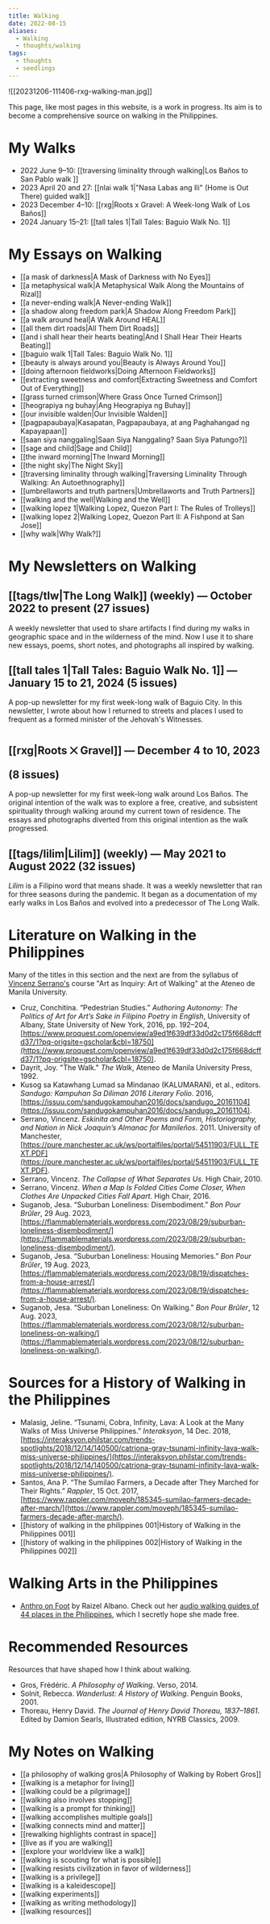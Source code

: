 ```yaml
---
title: Walking
date: 2022-08-15
aliases:
  - Walking
  - thoughts/walking
tags:
  - thoughts
  - seedlings
---
```

![[20231206-111406-rxg-walking-man.jpg]]

This page, like most pages in this website, is a work in progress. Its aim is to become a comprehensive source on walking in the Philippines.

# My Walks 

- 2022 June 9–10: [[traversing liminality through walking|Los Baños to San Pablo walk ]]
- 2023 April 20 and 27: [[nlai walk 1|"Nasa Labas ang Ili" (Home is Out There) guided walk]]
- 2023 December 4–10: [[rxg|Roots x Gravel: A Week-long Walk of Los Baños]]
- 2024 January 15–21: [[tall tales 1|Tall Tales: Baguio Walk No. 1]]

# My Essays on Walking

- [[a mask of darkness|A Mask of Darkness with No Eyes]]
- [[a metaphysical walk|A Metaphysical Walk Along the Mountains of Rizal]]
- [[a never-ending walk|A Never-ending Walk]]
- [[a shadow along freedom park|A Shadow Along Freedom Park]]
- [[a walk around heal|A Walk Around HEAL]]
- [[all them dirt roads|All Them Dirt Roads]]
- [[and i shall hear their hearts beating|And I Shall Hear Their Hearts Beating]]
- [[baguio walk 1|Tall Tales: Baguio Walk No. 1]]
- [[beauty is always around you|Beauty is Always Around You]]
- [[doing afternoon fieldworks|Doing Afternoon Fieldworks]]
- [[extracting sweetness and comfort|Extracting Sweetness and Comfort Out of Everything]]
- [[grass turned crimson|Where Grass Once Turned Crimson]]
- [[heograpiya ng buhay|Ang Heograpiya ng Buhay]]
- [[our invisible walden|Our Invisible Walden]]
- [[pagpapaubaya|Kasapatan, Pagpapaubaya, at ang Paghahangad ng Kapayapaan]]
- [[saan siya nanggaling|Saan Siya Nanggaling? Saan Siya Patungo?]]
- [[sage and child|Sage and Child]]
- [[the inward morning|The Inward Morning]]
- [[the night sky|The Night Sky]]
- [[traversing liminality through walking|Traversing Liminality Through Walking: An Autoethnography]]
- [[umbrellaworts and truth partners|Umbrellaworts and Truth Partners]]
- [[walking and the well|Walking and the Well]]
- [[walking lopez 1|Walking Lopez, Quezon Part I: The Rules of Trolleys]]
- [[walking lopez 2|Walking Lopez, Quezon Part II: A Fishpond at San Jose]]
- [[why walk|Why Walk?]]

# My Newsletters on Walking

## [[tags/tlw|The Long Walk]] (weekly) — October 2022 to present (27 issues)

A weekly newsletter that used to share artifacts I find during my walks in geographic space and in the wilderness of the mind. Now I use it to share new essays, poems, short notes, and photographs all inspired by walking.

## [[tall tales 1|Tall Tales: Baguio Walk No. 1]]   — January 15 to 21, 2024 (5 issues)

A pop-up newsletter for my first week-long walk of Baguio City. In this newsletter, I wrote about how I returned to streets and places I used to frequent as a formed minister of the Jehovah's Witnesses.

## [[rxg|Roots ྾ Gravel]] — December 4 to 10, 2023 (8 issues)

A pop-up newsletter for my first week-long walk around Los Baños. The original intention of the walk was to explore a free, creative, and subsistent spirituality through walking around my current town of residence. The essays and photographs diverted from this original intention as the walk progressed.

## [[tags/lilim|Lilim]] (weekly) — May 2021 to August 2022 (32 issues)

*Lilim* is a Filipino word that means shade. It was a weekly newsletter that ran for three seasons during the pandemic. It began as a documentation of my early walks in Los Baños and evolved into a predecessor of The Long Walk.

# Literature on Walking in the Philippines

Many of the titles in this section and the next are from the syllabus of [Vincenz Serrano's](https://ateneo.academia.edu/vincenz) course "Art as Inquiry: Art of Walking" at the Ateneo de Manila University.

- Cruz, Conchitina. “Pedestrian Studies.” _Authoring Autonomy: The Politics of Art for Art’s Sake in Filipino Poetry in English_, University of Albany, State University of New York, 2016, pp. 192–204, [https://www.proquest.com/openview/a9ed1f639df33d0d2c175f668dcffd37/1?pq-origsite=gscholar&cbl=18750](https://www.proquest.com/openview/a9ed1f639df33d0d2c175f668dcffd37/1?pq-origsite=gscholar&cbl=18750).
- Dayrit, Joy. "The Walk." *The Walk*, Ateneo de Manila University Press, 1992.
- Kusog sa Katawhang Lumad sa Mindanao (KALUMARAN), et al., editors. _Sandugo: Kampuhan Sa Diliman 2016 Literary Folio_. 2016, [https://issuu.com/sandugokampuhan2016/docs/sandugo_20161104](https://issuu.com/sandugokampuhan2016/docs/sandugo_20161104).
- Serrano, Vincenz. _Eskinita and Other Poems and Form, Historiography, and Nation in Nick Joaquin’s Almanac for Manileños_. 2011. University of Manchester, [https://pure.manchester.ac.uk/ws/portalfiles/portal/54511903/FULL_TEXT.PDF](https://pure.manchester.ac.uk/ws/portalfiles/portal/54511903/FULL_TEXT.PDF).
- Serrano, Vincenz. _The Collapse of What Separates Us_. High Chair, 2010.
- Serrano, Vincenz. _When a Map Is Folded Cities Come Closer, When Clothes Are Unpacked Cities Fall Apart_. High Chair, 2016.
- Suganob, Jesa. “Suburban Loneliness: Disembodiment.” _Bon Pour Brûler_, 29 Aug. 2023, [https://flammablematerials.wordpress.com/2023/08/29/suburban-loneliness-disembodiment/](https://flammablematerials.wordpress.com/2023/08/29/suburban-loneliness-disembodiment/).
- Suganob, Jesa. “Suburban Loneliness: Housing Memories.” _Bon Pour Brûler_, 19 Aug. 2023, [https://flammablematerials.wordpress.com/2023/08/19/dispatches-from-a-house-arrest/](https://flammablematerials.wordpress.com/2023/08/19/dispatches-from-a-house-arrest/).
- Suganob, Jesa. “Suburban Loneliness: On Walking.” _Bon Pour Brûler_, 12 Aug. 2023, [https://flammablematerials.wordpress.com/2023/08/12/suburban-loneliness-on-walking/](https://flammablematerials.wordpress.com/2023/08/12/suburban-loneliness-on-walking/).

# Sources for a History of Walking in the Philippines

- Malasig, Jeline. “Tsunami, Cobra, Infinity, Lava: A Look at the Many Walks of Miss Universe Philippines.” _Interaksyon_, 14 Dec. 2018, [https://interaksyon.philstar.com/trends-spotlights/2018/12/14/140500/catriona-gray-tsunami-infinity-lava-walk-miss-universe-philippines/](https://interaksyon.philstar.com/trends-spotlights/2018/12/14/140500/catriona-gray-tsunami-infinity-lava-walk-miss-universe-philippines/).
- Santos, Ana P. “The Sumilao Farmers, a Decade after They Marched for Their Rights.” _Rappler_, 15 Oct. 2017, [https://www.rappler.com/moveph/185345-sumilao-farmers-decade-after-march/](https://www.rappler.com/moveph/185345-sumilao-farmers-decade-after-march/).
- [[history of walking in the philippines 001|History of Walking in the Philippines 001]]
- [[history of walking in the philippines 002|History of Walking in the Philippines 002]]

# Walking Arts in the Philippines

- [Anthro on Foot](https://anthroonfoot.com/) by Raizel Albano. Check out her [audio walking guides of 44 places in the Philippines](https://izi.travel/en/9373-anthro-on-foot), which I secretly hope she made free.

# Recommended Resources

Resources that have shaped how I think about walking.

- Gros, Frédéric. _A Philosophy of Walking_. Verso, 2014.
- Solnit, Rebecca. _Wanderlust: A History of Walking_. Penguin Books, 2001.
- Thoreau, Henry David. _The Journal of Henry David Thoreau, 1837–1861_. Edited by Damion Searls, Illustrated edition, NYRB Classics, 2009.

# My Notes on Walking

- [[a philosophy of walking gros|A Philosophy of Walking by Robert Gros]]
- [[walking is a metaphor for living]]
- [[walking could be a pilgrimage]]
- [[walking also involves stopping]]
- [[walking is a prompt for thinking]]
- [[walking accomplishes multiple goals]]
- [[walking connects mind and matter]]
- [[rewalking highlights contrast in space]]
- [[live as if you are walking]]
- [[explore your worldview like a walk]]
- [[walking is scouting for what is possible]]
- [[walking resists civilization in favor of wilderness]]
- [[walking is a privilege]]
- [[walking is a kaleidescope]]
- [[walking experiments]]
- [[walking as writing methodology]]
- [[walking resources]]